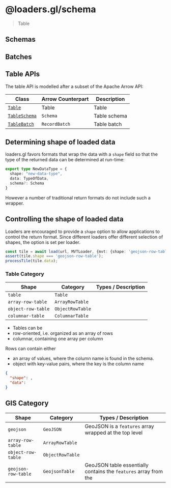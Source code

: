 # @loaders.gl/schema

> Table


## Schemas

## Batches

## Table APIs

The table API is modelled after a subset of the Apache Arrow API:

| Class                                                              | Arrow Counterpart | Description  |
| ------------------------------------------------------------------ | ----------------- | ------------ |
| [`Table`](modules/schema/docs/api-reference/table.md)              | Table             | Table        |
| [`TableSchema`](modules/schema/docs/api-reference/table-schema.md) | `Schema`          | Table schema |
| [`TableBatch`](modules/schema/docs/api-reference/table-batch.md)   | `RecordBatch`     | Table batch  |


## Determining shape of loaded data

loaders.gl favors formats that wrap the data with a `shape` field so that the type of the returned data can be determined at run-time:

```typescript
export type NewDataType = {
  shape: "new-data-type",
  data: TypeOfData,
  schema?: Schema
}
```

However a number of traditional return formats do not include such a wrapper.

## Controlling the shape of loaded data

Loaders are encouraged to provide a `shape` option to allow applications to control the return format. Since different loaders offer different selection of shapes, the option is set per loader.

```typescript
const tile = await load(url, MVTLoader, {mvt: {shape: 'geojson-row-table', ...}});
assert(tile.shape === 'geojson-row-table');
processTile(tile.data);
```

### Table Category

| Shape | Category | Types / Description |
| --- | --- | --- |
| `table` | `Table` |
| `array-row-table` | `ArrayRowTable` |
| `object-row-table` | `ObjectRowTable` |
| `columnar-table` | `ColumnarTable` |

- Tables can be
- row-oriented, i.e. organized as an array of rows
- columnar, containing one array per column

Rows can contain either
- an array of values, where the column name is found in the schema.
- object with key-value pairs, where the key is the column name

```json
{
  "shape": ,
  "data":
}
```

## GIS Category


| Shape | Category | Types / Description |
| --- | --- | --- |
| `geojson` | `GeoJSON` | GeoJSON is a `features` array wrapped at the top level  |
| `array-row-table` | `ArrayRowTable` |
| `object-row-table` | `ObjectRowTable` |
| `geojson-row-table` | `GeojsonTable` | GeoJSON table essentially contains the `features` array from the

